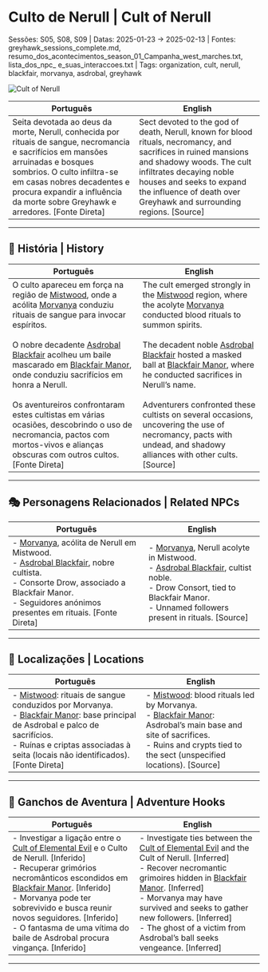 # Culto de Nerull | Cult of Nerull

Sessões: S05, S08, S09 | Datas: 2025-01-23 → 2025-02-13 | Fontes: greyhawk_sessions_complete.md, resumo_dos_acontecimentos_season_01_Campanha_west_marches.txt, lista_dos_npc_ e_suas_interaccoes.txt | Tags: organization, cult, nerull, blackfair, morvanya, asdrobal, greyhawk

![Cult of Nerull](assets/organization/org_blank.png)

| **Português** | **English** |
|---------------|-------------|
| Seita devotada ao deus da morte, Nerull, conhecida por rituais de sangue, necromancia e sacrifícios em mansões arruinadas e bosques sombrios. O culto infiltra-se em casas nobres decadentes e procura expandir a influência da morte sobre Greyhawk e arredores. [Fonte Direta] | Sect devoted to the god of death, Nerull, known for blood rituals, necromancy, and sacrifices in ruined mansions and shadowy woods. The cult infiltrates decaying noble houses and seeks to expand the influence of death over Greyhawk and surrounding regions. [Source] |

---

## 📖 História | History

| **Português** | **English** |
|---------------|-------------|
| O culto apareceu em força na região de [Mistwood](mistwood.md), onde a acólita [Morvanya](../morvanya.md) conduziu rituais de sangue para invocar espíritos. <br><br> O nobre decadente [Asdrobal Blackfair](../asdrobal_blackfair.md) acolheu um baile mascarado em [Blackfair Manor](blackfair_manor.md), onde conduziu sacrifícios em honra a Nerull. <br><br> Os aventureiros confrontaram estes cultistas em várias ocasiões, descobrindo o uso de necromancia, pactos com mortos-vivos e alianças obscuras com outros cultos. [Fonte Direta] | The cult emerged strongly in the [Mistwood](mistwood.md) region, where the acolyte [Morvanya](../morvanya.md) conducted blood rituals to summon spirits. <br><br> The decadent noble [Asdrobal Blackfair](../asdrobal_blackfair.md) hosted a masked ball at [Blackfair Manor](blackfair_manor.md), where he conducted sacrifices in Nerull’s name. <br><br> Adventurers confronted these cultists on several occasions, uncovering the use of necromancy, pacts with undead, and shadowy alliances with other cults. [Source] |

---

## 🎭 Personagens Relacionados | Related NPCs

| **Português** | **English** |
|---------------|-------------|
| - [Morvanya](../morvanya.md), acólita de Nerull em Mistwood. <br>- [Asdrobal Blackfair](../asdrobal_blackfair.md), nobre cultista. <br>- Consorte Drow, associado a Blackfair Manor. <br>- Seguidores anónimos presentes em rituais. [Fonte Direta] | - [Morvanya](../morvanya.md), Nerull acolyte in Mistwood. <br>- [Asdrobal Blackfair](../asdrobal_blackfair.md), cultist noble. <br>- Drow Consort, tied to Blackfair Manor. <br>- Unnamed followers present in rituals. [Source] |

---

## 📌 Localizações | Locations

| **Português** | **English** |
|---------------|-------------|
| - [Mistwood](mistwood.md): rituais de sangue conduzidos por Morvanya. <br>- [Blackfair Manor](blackfair_manor.md): base principal de Asdrobal e palco de sacrifícios. <br>- Ruínas e criptas associadas à seita (locais não identificados). [Fonte Direta] | - [Mistwood](mistwood.md): blood rituals led by Morvanya. <br>- [Blackfair Manor](blackfair_manor.md): Asdrobal’s main base and site of sacrifices. <br>- Ruins and crypts tied to the sect (unspecified locations). [Source] |

---

## 🎲 Ganchos de Aventura | Adventure Hooks

| **Português** | **English** |
|---------------|-------------|
| - Investigar a ligação entre o [Cult of Elemental Evil](docs/organizations/-/cults/cult_of_the_elemental_evil.md) e o Culto de Nerull. [Inferido] <br>- Recuperar grimórios necromânticos escondidos em [Blackfair Manor](blackfair_manor.md). [Inferido] <br>- Morvanya pode ter sobrevivido e busca reunir novos seguidores. [Inferido] <br>- O fantasma de uma vítima do baile de Asdrobal procura vingança. [Inferido] | - Investigate ties between the [Cult of Elemental Evil](docs/organizations/-/cults/cult_of_the_elemental_evil.md) and the Cult of Nerull. [Inferred] <br>- Recover necromantic grimoires hidden in [Blackfair Manor](blackfair_manor.md). [Inferred] <br>- Morvanya may have survived and seeks to gather new followers. [Inferred] <br>- The ghost of a victim from Asdrobal’s ball seeks vengeance. [Inferred] |

---